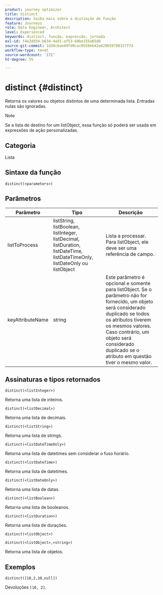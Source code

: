 ```yaml
---
product: journey optimizer
title: distinct
description: Saiba mais sobre a distinção de função
feature: Journeys
role: Data Engineer, Architect
level: Experienced
keywords: distinct, função, expressão, jornada
exl-id: f4e2dd34-b634-4a91-af53-60be155a65d0
source-git-commit: 1d30c6ae49fd0cac0559eb42a629b59708157f7d
workflow-type: tm+mt
source-wordcount: '172'
ht-degree: 5%

---
```


# distinct {#distinct}

Retorna os valores ou objetos distintos de uma determinada lista. Entradas nulas são ignoradas.

>[!NOTE]
>
>Se a lista de destino for um listObject, essa função só poderá ser usada em expressões de ação personalizadas.

## Categoria

Lista

## Sintaxe da função

`distinct(<parameters>)`

## Parâmetros

| Parâmetro | Tipo | Descrição |
|-----------|------------------|------------------|
| listToProcess | listString, listBoolean, listInteger, listDecimal, listDuration, listDateTime, listDateTimeOnly, listDateOnly ou listObject | Lista a processar. Para listObject, ele deve ser uma referência de campo. |
| keyAttributeName | string | Este parâmetro é opcional e somente para listObject. Se o parâmetro não for fornecido, um objeto será considerado duplicado se todos os atributos tiverem os mesmos valores. Caso contrário, um objeto será considerado duplicado se o atributo em questão tiver o mesmo valor. |

## Assinaturas e tipos retornados

`distinct(<listInteger>)`

Retorna uma lista de inteiros.

`distinct(<listDecimal>)`

Retorna uma lista de decimais.

`distinct(<listString>)`

Retorna uma lista de strings.

`distinct(<listDateTimeOnly>)`

Retorna uma lista de datetimes sem considerar o fuso horário.

`distinct(<listDateTime>)`

Retorna uma lista de datetimes.

`distinct(<listDateOnly>)`

Retorna uma lista de datas.

`distinct(<listBoolean>)`

Retorna uma lista de booleanos.

`distinct(<listDuration>)`

Retorna uma lista de durações.

`distinct(<listObject>)`

`distinct(<listObject>,<string>)`

Retorna uma lista de objetos.


## Exemplos

`distinct([10,2,10,null])`

Devoluções `[10, 2]`.

